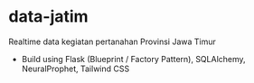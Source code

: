 # data-jatim
Realtime data kegiatan pertanahan Provinsi Jawa Timur
* Build using Flask (Blueprint / Factory Pattern), SQLAlchemy, NeuralProphet, Tailwind CSS
